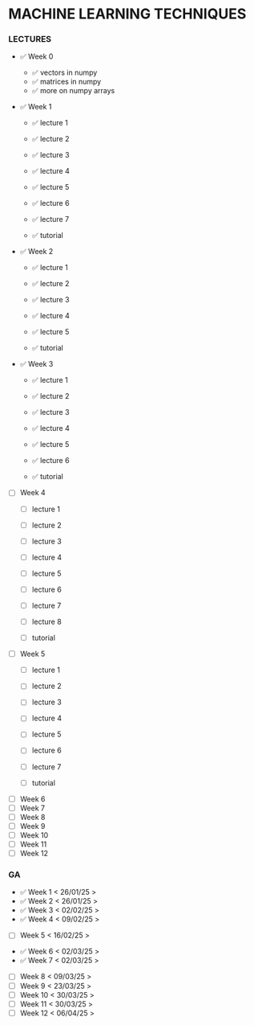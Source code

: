 # MACHINE LEARNING TECHNIQUES
### LECTURES

- :white_check_mark: Week 0
    - :white_check_mark: vectors in numpy
    - :white_check_mark: matrices in numpy
    - :white_check_mark: more on numpy arrays

- :white_check_mark: Week 1
    - :white_check_mark: lecture 1
    - :white_check_mark: lecture 2 
    - :white_check_mark: lecture 3 
    - :white_check_mark: lecture 4 
    - :white_check_mark: lecture 5
    - :white_check_mark: lecture 6 
    - :white_check_mark: lecture 7

    - :white_check_mark: tutorial

- :white_check_mark: Week 2
    - :white_check_mark: lecture 1
    - :white_check_mark: lecture 2
    - :white_check_mark: lecture 3
    - :white_check_mark: lecture 4
    - :white_check_mark: lecture 5

    - :white_check_mark: tutorial

- :white_check_mark: Week 3
    - :white_check_mark: lecture 1
    - :white_check_mark: lecture 2
    - :white_check_mark: lecture 3
    - :white_check_mark: lecture 4
    - :white_check_mark: lecture 5
    - :white_check_mark: lecture 6

    - :white_check_mark: tutorial

- [ ] Week 4
	- [ ] lecture 1
	- [ ] lecture 2
	- [ ] lecture 3
	- [ ] lecture 4
	- [ ] lecture 5
	- [ ] lecture 6
	- [ ] lecture 7
	- [ ] lecture 8

	- [ ] tutorial

- [ ] Week 5
	- [ ] lecture 1
	- [ ] lecture 2
	- [ ] lecture 3
	- [ ] lecture 4
	- [ ] lecture 5
	- [ ] lecture 6
	- [ ] lecture 7

	- [ ] tutorial

- [ ] Week 6
- [ ] Week 7
- [ ] Week 8
- [ ] Week 9
- [ ] Week 10
- [ ] Week 11
- [ ] Week 12

### GA

- :white_check_mark: Week 1  < 26/01/25 >
- :white_check_mark: Week 2  < 26/01/25 >
- :white_check_mark: Week 3  < 02/02/25 >
- :white_check_mark: Week 4  < 09/02/25 >
- [ ] Week 5  < 16/02/25 >
- :white_check_mark: Week 6  < 02/03/25 >
- :white_check_mark: Week 7  < 02/03/25 >
- [ ] Week 8  < 09/03/25 >
- [ ] Week 9  < 23/03/25 >
- [ ] Week 10 < 30/03/25 >
- [ ] Week 11 < 30/03/25 >
- [ ] Week 12 < 06/04/25 >
